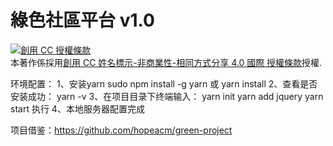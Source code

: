 # 綠色社區平台 v1.0
<a rel="license" href="http://creativecommons.org/licenses/by-nc-sa/4.0/"><img alt="創用 CC 授權條款" style="border-width:0" src="https://i.creativecommons.org/l/by-nc-sa/4.0/88x31.png" /></a><br />本著作係採用<a rel="license" href="http://creativecommons.org/licenses/by-nc-sa/4.0/">創用 CC 姓名標示-非商業性-相同方式分享 4.0 國際 授權條款</a>授權.



环境配置：
    1、安装yarn
        sudo npm install -g yarn 或 yarn install
    2、查看是否安装成功： yarn -v
    3、在项目目录下终端输入：
        yarn init
        yarn add jquery
        yarn start 执行
    4、本地服务器配置完成


项目借鉴：https://github.com/hopeacm/green-project
